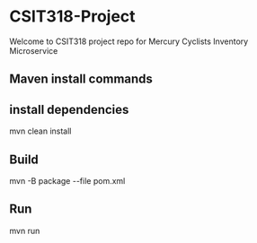 # CSIT318-Project

Welcome to CSIT318 project repo for Mercury Cyclists Inventory Microservice

## Maven install commands
## install dependencies
mvn clean install

## Build
mvn -B package --file pom.xml

## Run
mvn run